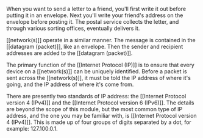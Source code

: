 When you want to send a letter to a friend, you'll first write it out before putting it in an envelope. Next you'll write your friend's address on the envelope before posting it. The postal service collects the letter, and through various sorting offices, eventually delivers it.

[[network(s)]] operate in a similar manner. The message is contained in the [[datagram (packet)]], like an envelope. Then the sender and recipient addresses are added to the [[datagram (packet)]].

The primary function of the [[Internet Protocol (IP)]] is to ensure that every device on a [[network(s)]] can be uniquely identified. Before a packet is sent across the [[network(s)]], it must be told the IP address of where it's going, and the IP address of where it's come from.

There are presently two standards of IP address: the [[Internet Protocol version 4 (IPv4)]] and the [[Internet Protocol version 6 (IPv6)]]. The details are beyond the scope of this module, but the most common type of IP address, and the one you may be familiar with, is [[Internet Protocol version 4 (IPv4)]]. This is made up of four groups of digits separated by a dot, for example: 127.100.0.1.